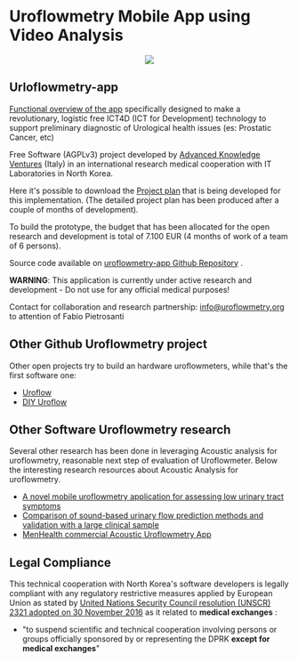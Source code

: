 # Uroflowmetry Mobile App using Video Analysis

<p align="center">
  <img src="https://avatars2.githubusercontent.com/u/56993865">
</p>

## Urloflowmetry-app

[Functional overview of the app](https://docs.google.com/presentation/d/1SuvmlXOPugkAQJiNvBRmmNra03o4eOqbB7jLbiSqh0M/edit?usp=sharing) specifically designed to make a revolutionary, logistic free ICT4D (ICT for Development) technology to support preliminary diagnostic of Urological health issues (es: Prostatic Cancer, etc)

Free Software (AGPLv3) project developed by [Advanced Knowledge Ventures](http://www.akventures.eu) (Italy) in an international research medical cooperation with IT Laboratories in North Korea.

Here it's possible to download the [Project plan](https://drive.google.com/file/d/1F5VELdtADGFrx5XEjiSiXiP60jQUQty5/view?usp=sharing) that is being developed for this implementation. (The detailed project plan has been produced after a couple of months of development).

To build the prototype, the budget that has been allocated for the open research and development is total of 7.100 EUR (4 months of work of a team of 6 persons).

Source code available on [uroflowmetry-app Github Repository](https://github.com/uroflowmetry/uroflowmetry-app) .

**WARNING**: This application is currently under active research and development - Do not use for any official medical purposes!

Contact for collaboration and research partnership: info@uroflowmetry.org to attention of Fabio Pietrosanti

## Other Github Uroflowmetry project
Other open projects try to build an hardware uroflowmeters, while that's the first software one:
* [Uroflow](https://github.com/bgarberman/Uroflow)
* [DIY Uroflow](https://github.com/rokrodic/uroflow)

## Other Software Uroflowmetry research
Several other research has been done in leveraging Acoustic analysis for uroflowmetry, reasonable next step of evaluation of Uroflowmeter. Below the interesting research resources about Acoustic Analysis for uroflowmetry.
* [A novel mobile uroflowmetry application for assessing low urinary tract symptoms](https://www.ics.org/2018/abstract/175)
* [Comparison of sound-based urinary flow prediction methods and validation with a large clinical sample](https://snucm.elsevierpure.com/en/publications/comparison-of-sound-based-urinary-flow-prediction-methods-and-val)
* [MenHealth commercial Acoustic Uroflowmetry App](https://www.menhealth.me/solution)


## Legal Compliance

This technical cooperation with North Korea's software developers is legally compliant with any regulatory restrictive measures applied by European Union as stated by [United Nations Security Council resolution (UNSCR) 2321 adopted on 30 November 2016](https://www.consilium.europa.eu/en/press/press-releases/2017/02/27/north-korea-sanctions/) as it related to **medical exchanges** :

* "to suspend scientific and technical cooperation involving persons or groups officially sponsored by or representing the DPRK **except for medical exchanges**"
